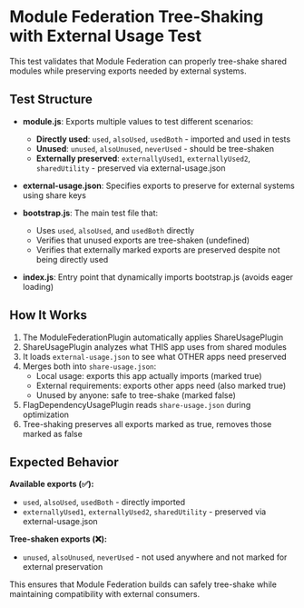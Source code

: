 # Module Federation Tree-Shaking with External Usage Test

This test validates that Module Federation can properly tree-shake shared modules while preserving exports needed by external systems.

## Test Structure

- **module.js**: Exports multiple values to test different scenarios:
  - **Directly used**: `used`, `alsoUsed`, `usedBoth` - imported and used in tests
  - **Unused**: `unused`, `alsoUnused`, `neverUsed` - should be tree-shaken
  - **Externally preserved**: `externallyUsed1`, `externallyUsed2`, `sharedUtility` - preserved via external-usage.json

- **external-usage.json**: Specifies exports to preserve for external systems using share keys

- **bootstrap.js**: The main test file that:
  - Uses `used`, `alsoUsed`, and `usedBoth` directly
  - Verifies that unused exports are tree-shaken (undefined)
  - Verifies that externally marked exports are preserved despite not being directly used

- **index.js**: Entry point that dynamically imports bootstrap.js (avoids eager loading)

## How It Works

1. The ModuleFederationPlugin automatically applies ShareUsagePlugin
2. ShareUsagePlugin analyzes what THIS app uses from shared modules
3. It loads `external-usage.json` to see what OTHER apps need preserved
4. Merges both into `share-usage.json`:
   - Local usage: exports this app actually imports (marked true)
   - External requirements: exports other apps need (also marked true)
   - Unused by anyone: safe to tree-shake (marked false)
5. FlagDependencyUsagePlugin reads `share-usage.json` during optimization
6. Tree-shaking preserves all exports marked as true, removes those marked as false

## Expected Behavior

**Available exports (✅):**
- `used`, `alsoUsed`, `usedBoth` - directly imported
- `externallyUsed1`, `externallyUsed2`, `sharedUtility` - preserved via external-usage.json

**Tree-shaken exports (❌):**
- `unused`, `alsoUnused`, `neverUsed` - not used anywhere and not marked for external preservation

This ensures that Module Federation builds can safely tree-shake while maintaining compatibility with external consumers.
